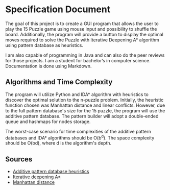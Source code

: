 # Specification Document

The goal of this project is to create a GUI program that allows the user to play the 15 Puzzle game using mouse input and possibility to shuffle the board. Additionally, the program will provide a button to display the optimal moves required to solve the Puzzle with Iterative Deepening A* algorithm using pattern database as heuristics.

I am also capable of programming in Java and can also do the peer reviews for those projects. I am a student for  bachelor’s in computer science. Documentation is done using Markdown.

## Algorithms and Time Complexity

The program will utilize Python and IDA* algorithm with heuristics to discover the optimal solution to the n-puzzle problem. Initially, the heuristic function chosen was Manhattan distance and linear conflicts. However, due to the full pattern database's size for the 15 puzzle, the program will use the additive pattern database. The pattern builder will adopt a double-ended queue and hashmaps for nodes storage.

The worst-case scenario for time complexities of the additive pattern databases and IDA* algorithms should be O(b<sup>d</sup>). The space complexity should be O(bd), where d is the algorithm's depth.

## Sources

* [Additive pattern database heuristics](https://www.semanticscholar.org/paper/Additive-Pattern-Database-Heuristics-Felner-Korf/639eb0e6110ba09eb16bd6c958064ac6fa08b440)
* [Iterative deepening A*](https://en.wikipedia.org/wiki/Iterative_deepening_A*)
* [Manhattan distance](https://iq.opengenus.org/manhattan-distance/)


